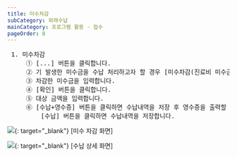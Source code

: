 ```yaml
---
title: 미수차감
subCategory: 외래수납
mainCategory: 프로그램 활용 - 접수
pageOrder: 8
---
```

<pre>
 <t2><bold>1. 미수차감</bold></t2>
     ① [...] 버튼을 클릭합니다.
     ② 기 발생한 미수금을 수납 처리하고자 할 경우 [미수차감(진료비 미수금 수납)] 버튼을 클릭합니다.
     ③ 차감한 미수금을 입력합니다.
     ④ [확인] 버튼을 클릭합니다.
     ⑤ 대상 금액을 입력합니다.
     ⑥ [수납+영수증] 버튼을 클릭하면 수납내역을 저장 후 영수증을 출력할 수 있습니다.
         [수납] 버튼을 클릭하면 수납내역을 저장합니다.
</pre>

[![](/images/{{page.url}}_1.png)](/images/{{page.url}}_1.png){: target="_blank"}
[미수 차감 화면]

[![](/images/{{page.url}}_2.png)](/images/{{page.url}}_2.png){: target="_blank"}
[수납 상세 화면]